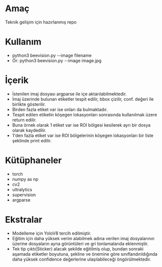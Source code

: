 # Amaç
 Teknik gelişim için hazırlanmış repo
 
 
# Kullanım
 - python3 beevision.py --image filename  
 - Ör: python3 beevision.py --image image.jpg
 
 
 # İçerik
  - İstenilen imaj dosyası argparse ile içe aktarılabilmektedir.
  - İmaj üzerinde bulunan etiketler tespit edilir, bbox çizilir, conf. değeri ile birlikte gösterilir.
  - Birden fazla etiket var ise onları da bulmaktadır.
  - Tespit edilen etiketin köşegen lokasyonları sonrasında kullanılmak üzere return edilir.
  - Buna örnek olarak 1 etiket var ise ROI bölgesi kesilerek ayrı bir dosya olarak kaydedilir.
  - 1'den fazla etiket var ise ROI bölgelerinin köşegen lokasyonları bir liste şeklinde print edilir.


 # Kütüphaneler
  - torch
  - numpy as np
  - cv2
  - ultralytics 
  - supervision
  - argparse
  
  # Ekstralar
  - Modelleme için YoloV8 tercih edilmiştir.
  - Eğitim için daha yüksek verim alabilmek adına verilen imaj dosyalarının üzerine dosyaların ayna görüntüleri ve gri tonlamalarıda eklenmiştir. 
  - Tek tip çıktı(Sticker) alacak şekilde eğitilmiş olup, bundan sonraki aşamada etiketler boyutuna, şekline ve önemine göre sınıflandırıldığında daha yüksek confidence değerlerine ulaşılabileceği öngörülmektedir.
